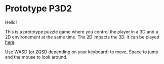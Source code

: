 # Prototype P3D2
Hello!

This is a prototype puzzle game where you control the player in a 3D and a 2D environement at the same time.
The 2D impacts the 3D. It can be played [here](https://rpascalie.github.io/P3D2/).

Use WASD (or ZQSD depending on your keyboard) to move, Space to jump and the mouse to look around.
